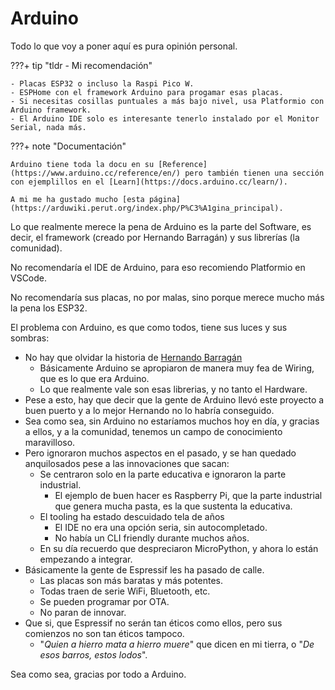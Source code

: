 # Arduino

Todo lo que voy a poner aquí es pura opinión personal.

???+ tip "tldr - Mi recomendación"

    - Placas ESP32 o incluso la Raspi Pico W.
    - ESPHome con el framework Arduino para progamar esas placas.
    - Si necesitas cosillas puntuales a más bajo nivel, usa Platformio con Arduino framework.
    - El Arduino IDE solo es interesante tenerlo instalado por el Monitor Serial, nada más.

???+ note "Documentación"

    Arduino tiene toda la docu en su [Reference](https://www.arduino.cc/reference/en/) pero también tienen una sección con ejemplillos en el [Learn](https://docs.arduino.cc/learn/).

    A mi me ha gustado mucho [esta página](https://arduwiki.perut.org/index.php/P%C3%A1gina_principal).

Lo que realmente merece la pena de Arduino es la parte del Software, es decir, el framework (creado por Hernando Barragán) y sus librerías (la comunidad).

No recomendaría el IDE de Arduino, para eso recomiendo Platformio en VSCode.

No recomendaría sus placas, no por malas, sino porque merece mucho más la pena los ESP32.

El problema con Arduino, es que como todos, tiene sus luces y sus sombras:

- No hay que olvidar la historia de [Hernando Barragán](https://arduinohistory.github.io/)
    - Básicamente Arduino se apropiaron de manera muy fea de Wiring, que es lo que era Arduino.
    - Lo que realmente vale son esas librerias, y no tanto el Hardware.
- Pese a esto, hay que decir que la gente de Arduino llevó este proyecto a buen puerto y a lo mejor Hernando no lo habría conseguido.
- Sea como sea, sin Arduino no estaríamos muchos hoy en día, y gracias a ellos, y a la comunidad, tenemos un campo de conocimiento maravilloso.
- Pero ignoraron muchos aspectos en el pasado, y se han quedado anquilosados pese a las innovaciones que sacan:
    - Se centraron solo en la parte educativa e ignoraron la parte industrial.
        - El ejemplo de buen hacer es Raspberry Pi, que la parte industrial que genera mucha pasta, es la que sustenta la educativa.
    - El tooling ha estado descuidado tela de años
        - El IDE no era una opción seria, sin autocompletado.
        - No había un CLI friendly durante muchos años.
    - En su día recuerdo que despreciaron MicroPython, y ahora lo están empezando a integrar.
- Básicamente la gente de Espressif les ha pasado de calle.
    - Las placas son más baratas y más potentes.
    - Todas traen de serie WiFi, Bluetooth, etc.
    - Se pueden programar por OTA.
    - No paran de innovar.
- Que si, que Espressif no serán tan éticos como ellos, pero sus comienzos no son tan éticos tampoco.
    - "*Quien a hierro mata a hierro muere*" que dicen en mi tierra, o "*De esos barros, estos lodos*".

Sea como sea, gracias por todo a Arduino.
